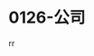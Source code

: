 # 0126-公司
rr

<!-- ![avatar](../.vuepress/public/images/happy/01/lrspyq.png) -->

<!-- ![avatar](~@alias/images/happy/01/lrspyq.png) -->



<!-- ![avatar](../.vuepress/public/images/lrspyq.png)

![Image from alias](~alia/images/lrspyq.png) -->

